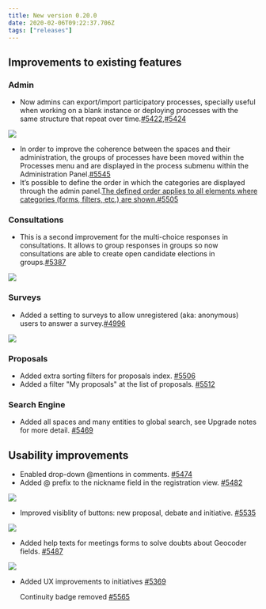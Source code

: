 ```yaml
---
title: New version 0.20.0
date: 2020-02-06T09:22:37.706Z
tags: ["releases"]
---
```

## Improvements to existing features

### Admin

* Now admins can export/import participatory processes, specially useful when working on a blank instance or deploying processes with the same structure that repeat over time.[\#5422](https://github.com/decidim/decidim/pull/5422),[\#5424](https://github.com/decidim/decidim/pull/5424)

![](https://lh4.googleusercontent.com/nWbNaNHJoc5dqCfNh8bzsqPTRIqZVlOdZwEea4kZoXhDuypMynll__v0_rjErBGNyuPUKSb37LOwqVIHuBoyiIR2YHpPAvgRujcO4NB9ZztZrZMRAut2wduXtM2yURCpyd6D9u4N)

* In order to improve the coherence between the spaces and their administration, the groups of processes have been moved within the Processes menu and are displayed in the process submenu within the Administration Panel.[\#5545](https://github.com/decidim/decidim/pull/5545)
* It’s possible to define the order in which the categories are displayed through the admin panel.[The defined order applies to all elements where categories (forms, filters, etc.) are shown.#5505](https://github.com/decidim/decidim/pull/5505)

### Consultations

* This is a second improvement for the multi-choice responses in consultations. It allows to group responses in groups so now consultations are able to create open candidate elections in groups.[\#5387](https://github.com/decidim/decidim/pull/5387)

![](https://lh6.googleusercontent.com/tchZt_xzBtgtELloXYfPjhhntG6tPrdd52Gj58gVuH9bBfjY2_TqpXmPq8bB1W7NpuQLNaWDkc4XYDQNRYJ6pPUOxMaUhB-bTv5Kr3_9mtMzcE0kbXw-9ch-LMc23tvnIcKIuF89)

### Surveys

* Added a setting to surveys to allow unregistered (aka: anonymous) users to answer a survey.[\#4996](https://github.com/decidim/decidim/pull/4996)

![](https://lh5.googleusercontent.com/bNCpIfgoX2MW6cCUp1PTPz6vHRHlelB-wrHGyw4KeKJcqKAfkpF7m7vAvLyI1L9npvmh0qSf9YJGy6oUwjkr8F8N6oIiWcNxWp72cuWZPlOFttC-WKYflsGQSXtwHlQTsJuSK1uo)

### Proposals

* Added extra sorting filters for proposals index. [\#5506](https://github.com/decidim/decidim/pull/5506)
* Added a filter "My proposals" at the list of proposals. [\#5512](https://github.com/decidim/decidim/pull/5512)

### Search Engine

* Added all spaces and many entities to global search, see Upgrade notes for more detail. [\#5469](https://github.com/decidim/decidim/pull/5469)

## Usability improvements

* Enabled drop-down @mentions in comments. [\#5474](https://github.com/decidim/decidim/pull/5474)
* Added @ prefix to the nickname field in the registration view. [\#5482](https://github.com/decidim/decidim/pull/5482)

![](https://lh5.googleusercontent.com/-gMnh1w-E_DFyUDDCSWBV9pvkXSOyD9QaaoS8TfgrBctUXCd0HqOTct8T-U3UjqL7DInawSZFtFKv4u9fQ_f6hvJC-icmB5ECpYIw1rXT0wLPTSbeFBXZi5iPirqNXUM2gthwEwj)

* Improved visiblity of buttons: new proposal, debate and initiative. [\#5535](https://github.com/decidim/decidim/pull/5535)

![](https://lh4.googleusercontent.com/AzvLOaVamXBIFxdbC93iCpZ1_i5ZhkWkzsAoNShUYosJy82l_JCCAtZk0DQpq7TXwNVkhVJQp_A3z9OlTRXG2J4pvHdEtglbBTdsmv9RLLOCCF087Hx6IkKPSFw7SHOUTg2cHXaq)

* Added help texts for meetings forms to solve doubts about Geocoder fields. [\#5487](https://github.com/decidim/decidim/pull/5487)

![](https://lh4.googleusercontent.com/7BR31h2vzlalHdBYoS8DvUM4xgADoat4RZiQReMGIRPSTmREjTPL9chW3QW-6uv6AGaQ7J1FdVkIn0-eG9ZCE46xjRpyO4Ccuk7zUv44iWuWJN_flRYwRJiXQu6lD5zFxbE4FRZ9)

* Added UX improvements to initiatives [\#5369](https://github.com/decidim/decidim/pull/5369)

  Continuity badge removed [\#5565](https://github.com/decidim/decidim/pull/5565)
